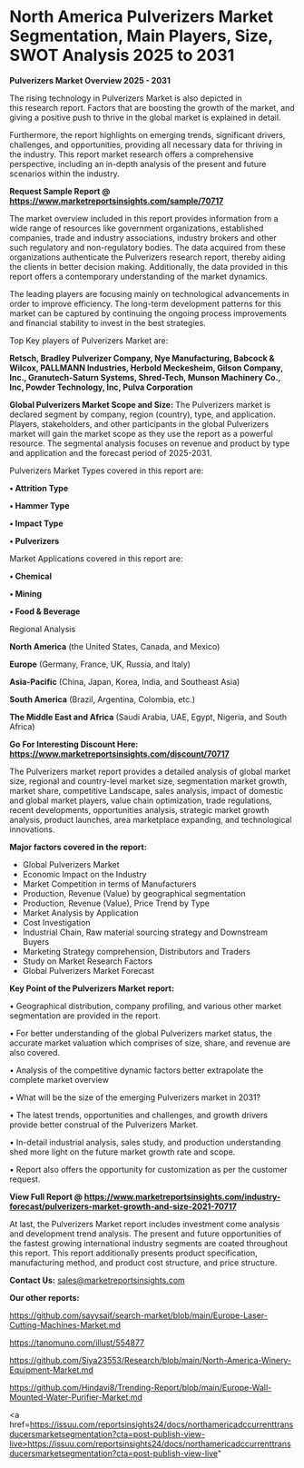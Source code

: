 # North America Pulverizers Market Segmentation, Main Players, Size, SWOT Analysis 2025 to 2031

<Strong> Pulverizers Market Overview 2025 - 2031</strong>

The rising technology in Pulverizers Market is also depicted in this research report. Factors that are boosting the growth of the market, and giving a positive push to thrive in the global market is explained in detail.

Furthermore, the report highlights on emerging trends, significant drivers, challenges, and opportunities, providing all necessary data for thriving in the industry. This report market research offers a comprehensive perspective, including an in-depth analysis of the present and future scenarios within the industry.

<strong>Request Sample Report @ <a href=https://www.marketreportsinsights.com/sample/70717>https://www.marketreportsinsights.com/sample/70717</a></strong>

The market overview included in this report provides information from a wide range of resources like government organizations, established companies, trade and industry associations, industry brokers and other such regulatory and non-regulatory bodies. The data acquired from these organizations authenticate the Pulverizers research report, thereby aiding the clients in better decision making. Additionally, the data provided in this report offers a contemporary understanding of the market dynamics.

The leading players are focusing mainly on technological advancements in order to improve efficiency. The long-term development patterns for this market can be captured by continuing the ongoing process improvements and financial stability to invest in the best strategies.

Top Key players of Pulverizers Market are:

<strong>Retsch, Bradley Pulverizer Company, Nye Manufacturing, Babcock & Wilcox, PALLMANN Industries, Herbold Meckesheim, Gilson Company, Inc., Granutech-Saturn Systems, Shred-Tech, Munson Machinery Co., Inc, Powder Technology, Inc, Pulva Corporation</strong>

<strong><b>Global Pulverizers Market Scope and Size:</b></strong>
The Pulverizers market is declared segment by company, region (country), type, and application. Players, stakeholders, and other participants in the global Pulverizers market will gain the market scope as they use the report as a powerful resource. The segmental analysis focuses on revenue and product by type and application and the forecast period of 2025-2031.

Pulverizers Market Types covered in this report are:

<strong>• Attrition Type

• Hammer Type

• Impact Type

• Pulverizers</strong>

Market Applications covered in this report are:

<strong>• Chemical

• Mining

• Food & Beverage</strong> 

Regional Analysis

<strong>North America</strong> (the United States, Canada, and Mexico)

<strong>Europe</strong> (Germany, France, UK, Russia, and Italy)

<strong>Asia-Pacific</strong> (China, Japan, Korea, India, and Southeast Asia)

<strong>South America</strong> (Brazil, Argentina, Colombia, etc.)

<strong>The Middle East and Africa</strong> (Saudi Arabia, UAE, Egypt, Nigeria, and South Africa)

<strong>Go For Interesting Discount Here: <a href=https://www.marketreportsinsights.com/discount/70717>https://www.marketreportsinsights.com/discount/70717</a></strong>

The Pulverizers market report provides a detailed analysis of global market size, regional and country-level market size, segmentation market growth, market share, competitive Landscape, sales analysis, impact of domestic and global market players, value chain optimization, trade regulations, recent developments, opportunities analysis, strategic market growth analysis, product launches, area marketplace expanding, and technological innovations.

<strong><b>Major factors covered in the report:</b></strong>
<ul>
  <li>Global Pulverizers Market </li>
  <li>Economic Impact on the Industry</li>
  <li>Market Competition in terms of Manufacturers</li>
  <li>Production, Revenue (Value) by geographical segmentation</li>
  <li>Production, Revenue (Value), Price Trend by Type</li>
  <li>Market Analysis by Application</li>
  <li>Cost Investigation</li>
  <li>Industrial Chain, Raw material sourcing strategy and Downstream Buyers</li>
  <li>Marketing Strategy comprehension, Distributors and Traders</li>
  <li>Study on Market Research Factors</li>
  <li>Global Pulverizers Market Forecast</li>
</ul>

<strong><b>Key Point of the Pulverizers Market report:</b></strong>

• Geographical distribution, company profiling, and various other market segmentation are provided in the report.

• For better understanding of the global Pulverizers market status, the accurate market valuation which comprises of size, share, and revenue are also covered.

• Analysis of the competitive dynamic factors better extrapolate the complete market overview

• What will be the size of the emerging Pulverizers market in 2031?

• The latest trends, opportunities and challenges, and growth drivers provide better construal of the Pulverizers Market.

• In-detail industrial analysis, sales study, and production understanding shed more light on the future market growth rate and scope.

• Report also offers the opportunity for customization as per the customer request.

<strong><b>View Full Report @ <a href=https://www.marketreportsinsights.com/industry-forecast/pulverizers-market-growth-and-size-2021-70717>https://www.marketreportsinsights.com/industry-forecast/pulverizers-market-growth-and-size-2021-70717</a></b></strong>


At last, the Pulverizers Market report includes investment come analysis and development trend analysis. The present and future opportunities of the fastest growing international industry segments are coated throughout this report. This report additionally presents product specification, manufacturing method, and product cost structure, and price structure.

<strong>Contact Us:</strong>
sales@marketreportsinsights.com

<strong>Our other reports:</strong>

<a href=https://github.com/sayysaif/search-market/blob/main/Europe-Laser-Cutting-Machines-Market.md>https://github.com/sayysaif/search-market/blob/main/Europe-Laser-Cutting-Machines-Market.md</a>

<a href=https://tanomuno.com/illust/554877>https://tanomuno.com/illust/554877</a>

<a href=https://github.com/Siya23553/Research/blob/main/North-America-Winery-Equipment-Market.md>https://github.com/Siya23553/Research/blob/main/North-America-Winery-Equipment-Market.md</a>

<a href=https://github.com/Hindavi8/Trending-Report/blob/main/Europe-Wall-Mounted-Water-Purifier-Market.md>https://github.com/Hindavi8/Trending-Report/blob/main/Europe-Wall-Mounted-Water-Purifier-Market.md</a>

<a href=https://issuu.com/reportsinsights24/docs/northamericadccurrenttransducersmarketsegmentation?cta=post-publish-view-live>https://issuu.com/reportsinsights24/docs/northamericadccurrenttransducersmarketsegmentation?cta=post-publish-view-live</a>"
